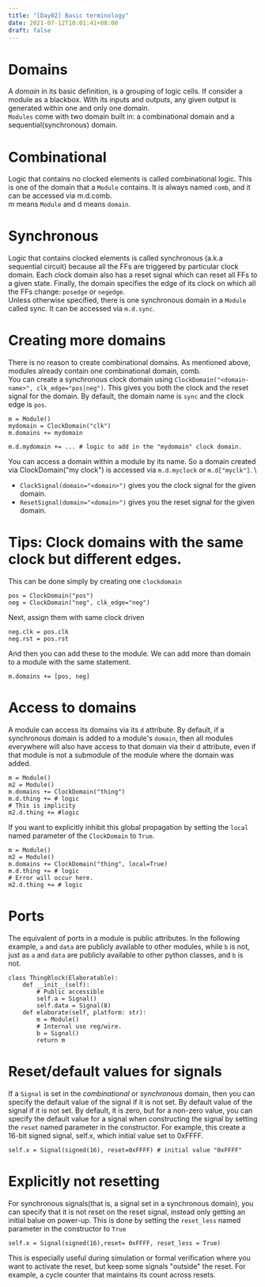 ```yaml
---
title: "[Day02] Basic terminology"
date: 2021-07-12T10:01:41+08:00
draft: false
---
```


# Domains
A *domain* in its basic definition, is a grouping of logic cells. If consider a module as a blackbox. With its inputs and outputs, any given output is generated within one and only one domain. \
`Modules` come with two domain built in: a combinational domain and a sequential(synchronous) domain.
# Combinational
Logic that contains no clocked elements is called combinational logic. This is one of the domain that a `Module` contains. It is always named `comb`, and it can be accessed via m.d.comb. \
m means `Module` and d means `domain`.
# Synchronous
Logic that contains clocked elements is called synchronous (a.k.a sequential circuit) because all the FFs are triggered by particular clock domain. Each clock domain also has a reset signal which can reset all FFs to a given state. Finally, the domain specifies the edge of its clock on which all the FFs change: `posedge` or `negedge`. \
Unless otherwise specified, there is one synchronous domain in a `Module` called sync. It can be accessed via `m.d.sync`.
# Creating more domains
There is no reason to create combinational domains. As mentioned above, modules already contain one combinational domain, comb. \
You can create a synchronous clock domain using `ClockDomain("<domain-name>", clk_edge="pos|neg")`. This gives you both the clock and the reset signal for the domain. By default, the domain name is `sync` and the clock edge is `pos`.
```
m = Module()
mydomain = ClockDomain("clk")
m.domains += mydomain

m.d.mydomain += ... # logic to add in the "mydomain" clock domain.
```
You can access a domain within a module by its name. So a domain created via ClockDomain("my clock") is accessed via `m.d.myclock` or `m.d["myclk"]`. \
- `ClockSignal(domain="<domain>")` gives you the clock signal for the given domain.
- `ResetSignal(domain="<domain>")` gives you the reset signal for the given domain.
# Tips: Clock domains with the same clock but different edges.
This can be done simply by creating one `clockdomain`
```
pos = ClockDomain("pos")
neg = ClockDomain("neg", clk_edge="neg")
```
Next, assign them with same clock driven
```
neg.clk = pos.clk
neg.rst = pos.rst
```
And then you can add these to the module. We can add more than domain to a module with the same statement.
```
m.domains += [pos, neg]
```
# Access to domains
A module can access its domains via its `d` attribute. By default, if a synchronous domain is added to a module's `domain`, then all modules everywhere will also have access to that domain via their d attribute, even if that module is not a submodule of the module where the domain was added.
```
m = Module()
m2 = Module()
m.domains += ClockDomain("thing")
m.d.thing += # logic
# This is implicity 
m2.d.thing += #logic
```
If you want to explicitly inhibit this global propagation by setting the `local` named parameter of the `ClockDomain` to `True`.
```
m = Module()
m2 = Module()
m.domains += ClockDomain("thing", local=True)
m.d.thing += # logic
# Error will occur here.
m2.d.thing += # logic
```
# Ports
The equivalent of ports in a module is public attributes. In the following example, `a` and `data` are publicly available to other modules, while `b` is not, just as `a` and `data` are publicly available to other python classes, and `b` is not.
```
class ThingBlock(Elaboratable):
    def __init__(self):
        # Public accessible
        self.a = Signal()
        self.data = Signal(8)
    def elaborate(self, platform: str):
        m = Module()
        # Internal use reg/wire.
        b = Signal()
        return m
```
# Reset/default values for signals
If a `Signal` is set in the *combinational* or *synchronous* domain, then you can specify the default value of the signal if it is not set. By default value of the signal if it is not set. By default, it is zero, but for a non-zero value, you can specify the default value for a signal when constructing the signal by setting the `reset` named parameter in the constructor. For example, this create a 16-bit signed signal, self.x, which initial value set to 0xFFFF.
```
self.x = Signal(signed(16), reset=0xFFFF) # initial value "0xFFFF"
```
# Explicitly not resetting
For synchronous signals(that is, a signal set in a synchronous domain), you can specify that it is not reset on the reset signal, instead only getting an initial balue on power-up. This is done by setting the `reset_less` named parameter in the constructor to `True`
```
self.x = Signal(signed(16),reset= 0xFFFF, reset_less = True)
```
This is especially useful during simulation or formal verification where you want to activate the reset, but keep some signals "outside" the reset. For example, a cycle counter that maintains its count across resets.